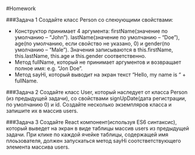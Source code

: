 #Homework 

###Задача 1 
Создайте класс Person со слеюующими свойствами:  
*  Конструктор принимает 4 аргумента: firstName(значение по умолчанию – “John”). lastName(значение по умолчанию – “Doe”), age(по умолчанию, если свойство не указано, 0)  и gender(по умолчанию – “Male”). Значения записываются в this.firstName, this.lastName, this.age и this.gender соответственно. 
* Метод fullName, который не принимает аргументов и возвращает полное имя: e.g. “Jon Doe”. 
* Метод sayHi, который выводит на экран текст “Hello, my  name is “ + fullName.  

###Задача 2 
Создайте класс User, который наследует от класса Person (из предыдущей задачи),  со свойствами signUpDate(дата регистрации, по умолчанию 0) и id. Создайте несколько экземпляров класса и запишите их в массив users. 

###Задача 3 
Создайте React компонент(используя ES6 синтаксис), который выведет на экран в виде таблицы массив users из предыдущей задачи. При клике по каждой ячейке таблицы, содержащей имя плоьзователя, должен запускаться метод sayHi соотстветствующего элемента массива users. 

 
